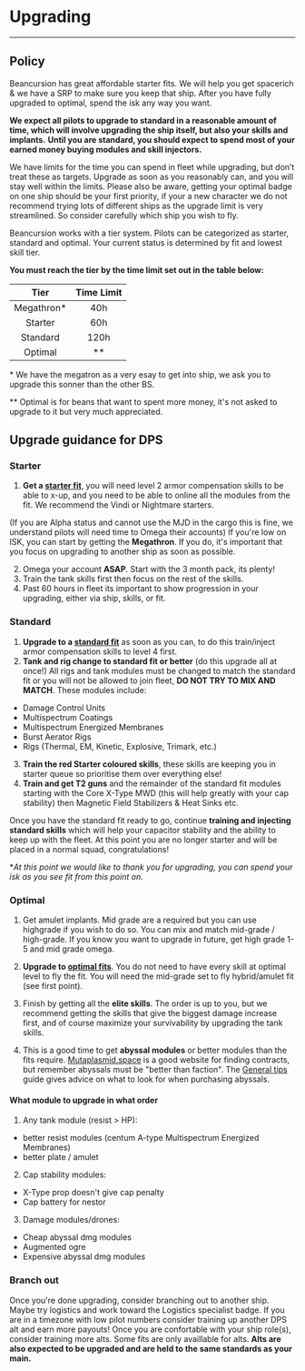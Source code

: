 # Upgrading

---

## Policy

Beancursion has great affordable starter fits. We will help you get spacerich & we have a SRP to make sure you keep that ship.
After you have fully upgraded to optimal, spend the isk any way you want.

**We expect all pilots to upgrade to standard in a reasonable amount of time, which will involve upgrading the ship itself, but also your skills and implants.**
**Until you are standard, you should expect to spend most of your earned money buying modules and skill injectors.**

We have limits for the time you can spend in fleet while upgrading, but don’t treat these as targets.
Upgrade as soon as you reasonably can, and you will stay well within the limits.
Please also be aware, getting your optimal badge on one ship should be your first priority, if your a new character we do not recommend trying lots of different ships as the upgrade limit is very streamlined.
So consider carefully which ship you wish to fly.

Beancursion works with a tier system. Pilots can be categorized as starter, standard and optimal.
Your current status is determined by fit and lowest skill tier.

**You must reach the tier by the time limit set out in the table below:**

|        Tier        | Time Limit |
| :----------------: | :--------: |
|    Megathron\*     |    40h     |
|      Starter      |    60h     |
|      Standard      |    120h    |
|      Optimal      |    \*\*    |

\* We have the megatron as a very esay to get into ship, we ask you to upgrade this sonner than the other BS.

\*\* Optimal is for beans that want to spent more money, it's not asked to upgrade to it but very much appreciated.

## Upgrade guidance for DPS

### Starter

1. **Get a [starter fit](/fits?Tier=Starter)**, you will need level 2 armor compensation skills to be able to x-up, and you need to be able to online all the modules from the fit.
 We recommend the Vindi or Nightmare starters.

(If you are Alpha status and cannot use the MJD in the cargo this is fine, we understand pilots will need time to Omega their accounts) 
If you're low on ISK, you can start by getting the **Megathron**. 
If you do, it's important that you focus on upgrading to another ship as soon as possible.

2. Omega your account **ASAP**. Start with the 3 month pack, its plenty!
3. Train the tank skills first then focus on the rest of the skills.
4. Past 60 hours in fleet its important to show progression in your upgrading, either via ship, skills, or fit.

### Standard

1. **Upgrade to a [standard fit](/fits?Tier=Standard)** as soon as you can, to do this train/inject armor compensation skills to level 4 first.
2. **Tank and rig change to standard fit or better** (do this upgrade all at once!) All rigs and tank modules must be changed to match the standard fit or you will not be allowed to join fleet, **DO NOT TRY TO MIX AND MATCH**.
These modules include:

- Damage Control Units
- Multispectrum Coatings
- Multispectrum Energized Membranes
- Burst Aerator Rigs
- Rigs (Thermal, EM, Kinetic, Explosive, Trimark, etc.)

3. **Train the red Starter coloured skills**, these skills are keeping you in starter queue so prioritise them over everything else!
4. **Train and get T2 guns** and the remainder of the standard fit modules starting with the Core X-Type MWD (this will help greatly with your cap stability) then Magnetic Field Stabilizers & Heat Sinks etc.

Once you have the standard fit ready to go, continue **training and injecting standard skills** which will help your capacitor stability and the ability to keep up with the fleet.
At this point you are no longer starter and will be placed in a normal squad, congratulations!

**At this point we would like to thank you for upgrading, you can spend your isk as you see fit from this point on.*

### Optimal

1. Get amulet implants. Mid grade are a required but you can use highgrade if you wish to do so. 
You can mix and match mid-grade / high-grade. 
If you know you want to upgrade in future, get high grade 1-5 and mid grade omega.
1. **Upgrade to [optimal fits](/fits?Tier=Optimal)**. 
You do not need to have every skill at optimal level to fly the fit. 
You will need the mid-grade set to fly hybrid/amulet fit (see first point).

1. Finish by getting all the **elite skills**.
The order is up to you, but we recommend getting the skills that give the biggest damage increase first, and of course maximize your survivability by upgrading the tank skills.

1. This is a good time to get **abyssal modules** or better modules than the fits require.
[Mutaplasmid.space](https://mutaplasmid.space/) is a good website for finding contracts, but remember abyssals must be "better than faction". 
The [General tips](/guide/tips) guide gives advice on what to look for when purchasing abyssals.

#### What module to upgrade in what order

1. Any tank module (resist > HP):
- better resist modules (centum A-type Multispectrum Energized Membranes)
- better plate / amulet 
2. Cap stability modules:
- X-Type prop doesn't give cap penalty
- Cap battery for nestor
3. Damage modules/drones:
- Cheap abyssal dmg modules
- Augmented ogre
- Expensive abyssal dmg modules


### Branch out

Once you're done upgrading, consider branching out to another ship.
Maybe try logistics and work toward the Logistics specialist badge.
If you are in a timezone with low pilot numbers consider training up another DPS alt and earn more payouts!
Once you are confortable with your ship role(s), consider training more alts.
Some fits are only availlable for alts.
**Alts are also expected to be upgraded and are held to the same standards as your main.**
